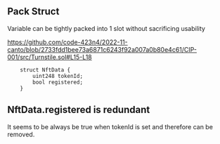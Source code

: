 ## Pack Struct

Variable can be tightly packed into 1 slot without sacrificing usability

https://github.com/code-423n4/2022-11-canto/blob/2733fdd1bee73a6871c6243f92a007a0b80e4c61/CIP-001/src/Turnstile.sol#L15-L18

```solidity
    struct NftData {
        uint248 tokenId;
        bool registered;
    }
```

## NftData.registered is redundant

It seems to be always be true when tokenId is set and therefore can be removed.

